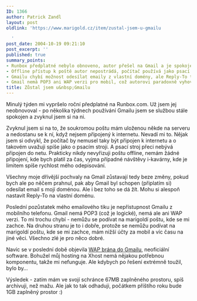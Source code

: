 ```yaml
---
ID: 1366
author: Patrick Zandl
layout: post
oldlink: 'https://www.marigold.cz/item/zustal-jsem-u-gmailu

  '
post_date: 2004-10-19 09:21:10
post_excerpt: ''
published: true
summary_points:
- Runbox předplatné nebylo obnoveno, autor přešel na Gmail a je spokojen.
- Offline přístup k poště autor nepostrádá, počítač používá jako psací stroj.
- Gmailu chybí možnost odesílat emaily z vlastní domény, ale Reply-To to řeší.
- Gmail nemá POP3 ani WAP verzi pro mobil, což autorovi paradoxně vyhovuje.
title: Zůstal jsem u&nbsp;Gmailu
---
```


<p>
Minulý týden mi vypršelo roční předplatné na Runbox.com. Už jsem jej neobnovoval - po několika týdnech používání Gmailu jsem se službou stále spokojen a zvyknul jsem si na ni. </p>

<p>
Zvyknul jsem si na to, že soukromou poštu mám uloženou někde na serveru a nedostanu se k ní, když nejsem připojený k internetu. Nevadí mi to. Nějak jsem si odvykl, že počítač by nemusel taky být připojen k internetu a o takovém uvažuji spíše jako o psacím stroji. A psací stroj přeci nebývá připojen do netu. Prakticky nikdy nevyřizuji poštu offline, nemám žádné připojení, kde bych platil za čas, vyjma případné návštěvy i-kavárny, kde je limitem spíše rychlost mého odepisování. </p>

<p>
Všechny moje dřívější pochvaly na Gmail zůstavají tedy beze změny, pokud bych ale po něčem prahnul, pak aby Gmail byl schopen (připlatím si) odesílat email s mojí doménou. Ale i bez toho se dá žít. Mohu si alespoň nastavit Reply-To na vlastní doménu. </p>

<p>
Poslední pozůstatek mého emailového tiku je nepřístupnost Gmailu z mobilního telefonu. Gmail nemá POP3 (což je logické), nemá ale ani WAP verzi. To mi trochu chybí - nemůžu se podívat na marigoldí poštu, kde se mi zachce. Na druhou stranu je to i dobře, protože se nemůžu podívat na marigoldí poštu, kde se mi zachce, mám nižší účty za mobil a víc času na jiné věci. Všechno zlé je pro něco dobré. </p>

<p>
Navíc se v poslední době objevila <a href="http://sourceforge.net/projects/gmail-mobile/">WAP brána do Gmailu</a>, neoficiální software. Bohužel můj hosting na Xhost nemá nějakou potřebnou komponentu, takže mi nefunguje. Ale kdybych po řešení extrémně toužil, bylo by&#8230; </p>

<p>
Výsledek - zatím mám ve svojí schránce 67MB zaplněného prostoru, spíš archivuji, než mažu. Ale jak to tak odhaduji, počátkem příštího roku bude 1GB zaplněný prostor :)
</p>